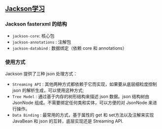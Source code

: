 ## [Jackson学习](https://www.cnblogs.com/kakag/p/5054772.html)

### Jackson fasterxml 的结构

- `jackson-core`: 核心包
- `jackson-annotations` : 注解包
- `jackson-databind` : 数据绑定（依赖 core 和 annotations）

### 使用方式

Jackson 提供了三种 json 处理方式：

- `Streaming API` : 其他两种方式都依赖于它而实现，如果要从底层细粒度控制 json 的解析生成，可以使用这种方式;
- `Tree Model` : 通过基于内存的树形结构来描述 json 数据。json 结构树由 JsonNode 组成。不需要绑定任何类和实体，可以方便的对 JsonNode 来进行操作。
- `Data Binding` : 最常用的方式，基于属性的 get 和 set方法以及注解来实现 JavaBean 和 json 的互转，底层实现还是 Streaming API.